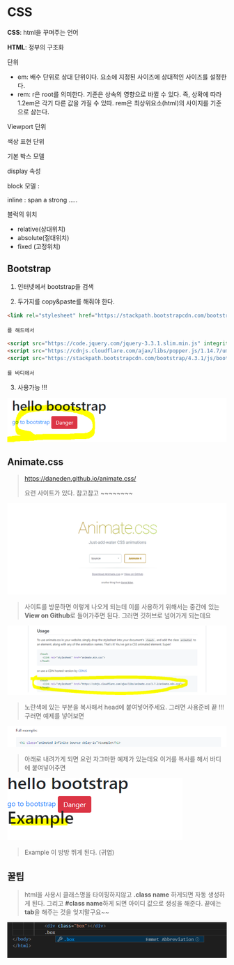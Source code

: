# CSS



**CSS**: html을 꾸며주는 언어



**HTML**: 정부의 구조화 



단위

- em: 배수 단위로 상대 단위이다. 요소에 지정된 사이즈에 상대적인 사이즈를 설정한다.
- rem: r은 root를 의미한다. 기준은 상속의 영향으로 바뀔 수 있다. 즉, 상확에 따라1.2em은 각기 다른 값을 가질 수 있따. rem은 최상위요소(html)의 사이지를 기준으로 삼는다.



Viewport 단위



색상 표현 단위



기본 박스 모델



display 속성

block 모델 : 

inline : span a strong  .....



블럭의 위치



- relative(상대위치)
- absolute(절대위치)
- fixed (고정위치)



## Bootstrap



1. 인터넷에서 bootstrap을 검색 

2. 두가지를 copy&paste를 해줘야 한다.



```html
<link rel="stylesheet" href="https://stackpath.bootstrapcdn.com/bootstrap/4.3.1/css/bootstrap.min.css" integrity="sha384-ggOyR0iXCbMQv3Xipma34MD+dH/1fQ784/j6cY/iJTQUOhcWr7x9JvoRxT2MZw1T" crossorigin="anonymous">

를 해드에서
```

```html
<script src="https://code.jquery.com/jquery-3.3.1.slim.min.js" integrity="sha384-q8i/X+965DzO0rT7abK41JStQIAqVgRVzpbzo5smXKp4YfRvH+8abtTE1Pi6jizo" crossorigin="anonymous"></script>
<script src="https://cdnjs.cloudflare.com/ajax/libs/popper.js/1.14.7/umd/popper.min.js" integrity="sha384-UO2eT0CpHqdSJQ6hJty5KVphtPhzWj9WO1clHTMGa3JDZwrnQq4sF86dIHNDz0W1" crossorigin="anonymous"></script>
<script src="https://stackpath.bootstrapcdn.com/bootstrap/4.3.1/js/bootstrap.min.js" integrity="sha384-JjSmVgyd0p3pXB1rRibZUAYoIIy6OrQ6VrjIEaFf/nJGzIxFDsf4x0xIM+B07jRM" crossorigin="anonymous"></script>

를 바디에서
```



3. 사용가능 !!! 



![image-20191107101759171](20191107.assets/image-20191107101759171.png)



## Animate.css

>  https://daneden.github.io/animate.css/ 
>
> 요런 사이트가 있다. 참고참고 ~~~~~~~~ 

![image-20191107102204844](20191107.assets/image-20191107102204844.png)

> 사이트를 방문하면 이렇게 나오게 되는데 이를 사용하기 위해서는 중간에 있는 **View on Github**로 들어가주면 된다. 그러면 깃허브로 넘어가게 되는데요



![image-20191107102350772](20191107.assets/image-20191107102350772.png)



> 노란색에 있는 부분을 복사해서 head에 붙여넣어주세요. 그러면 사용준비 끝 !!! 구러면 예제를 넣어보면



![image-20191107102503989](20191107.assets/image-20191107102503989.png)

> 아래로 내려가게 되면 요런 자그마한 예제가 있는데요 이거를 복사를 해서 바디에 붙여넣어주면 



![image-20191107102616043](20191107.assets/image-20191107102616043.png)

> Example 이 방방 뛰게 된다. (귀엽)





## 꿀팁

> html을 사용시 클래스명을 타이핑하지않고 **.class name** 하게되면 자동 생성하게 된다. 그리고 **#class name**하게 되면 아이디 값으로 생성을 해준다. 끝에는 **tab**을 해주는 것을 잊지말구요~~



![image-20191107093749236](20191107.assets/image-20191107093749236.png)



